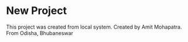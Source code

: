 # New Project

This project was created from local system.
Created by Amit Mohapatra.
From Odisha,
Bhubaneswar
